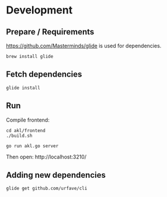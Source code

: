 # Development

## Prepare / Requirements

https://github.com/Masterminds/glide is used for dependencies.
```
brew install glide
```

## Fetch dependencies
```
glide install
```

## Run

Compile frontend:
```
cd akl/frontend
./build.sh
```


```
go run akl.go server
```

Then open: http://localhost:3210/


## Adding new dependencies

```
glide get github.com/urfave/cli
```

